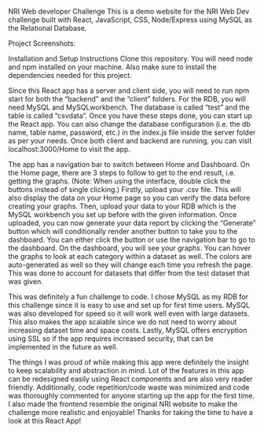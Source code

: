 NRI Web developer Challenge
This is a demo website for the NRI Web Dev challenge built with React, JavaScript, CSS, Node/Express using MySQL as the Relational Database. 

Project Screenshots:

Installation and Setup Instructions
Clone this repository. You will need node and npm installed on your machine. 
Also make sure to install the dependencies needed for this project.  

Since this React app has a server and client side, you will need to run npm start for both the “backend” and the “client” folders. For the RDB, you will need MySQL and MySQLworkbench. The database is called “test” and the table is called “csvdata”. Once you have these steps done, you can start up the React app.  You can also change the database configuration (i.e. the db name, table name, password, etc.) in the index.js file inside the server folder as per your needs. Once both client and backend are running, you can visit localhost:3000/Home to visit the app. 


The app has a navigation bar to switch between Home and Dashboard. 
On the Home page, there are 3 steps to follow to get to the end result, i.e. getting the graphs. (Note: When using the interface, double click the buttons instead of single clicking.)
Firstly, upload your .csv file. This will also display the data on your Home page so you can verify the data before creating your graphs. Then, upload your data to your RDB which is the MySQL workbench you set up before with the given information. Once uploaded, you can now generate your data report by clicking the “Generate” button which will conditionally render another button to take you to the dashboard. You can either click the button or use the navigation bar to go to the dashboard. On the dashboard, you will see your graphs. You can hover the graphs to look at each category within a dataset as well. The colors are auto-generated as well so they will change each time you refresh the page. This was done to account for datasets that differ from the test dataset that was given. 

This was definitely a fun challenge to code. I chose MySQL as my RDB for this challenge since it is easy to use and set up for first time users. MySQL was also developed for speed so it will work well even with large datasets. This also makes the app scalable since we do not need to worry about increasing dataset time and space costs. Lastly, MySQL offers encryption using SSL so if the app requires increased security, that can be implemented in the future as well. 

The things I was proud of while making this app were definitely the insight to keep scalability and abstraction in mind. Lot of the features in this app can be redesigned easily using React components and are also very reader friendly. Additionally, code repetition/code waste was minimized and code was thoroughly commented for anyone starting up the app for the first time. I also made the frontend resemble the original NRI website to make the challenge more realistic and enjoyable! Thanks for taking the time to have a look at this React App! 
